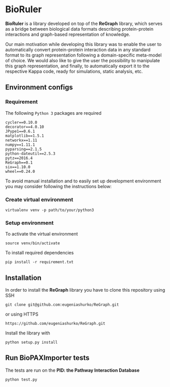 # BioRuler

**BioRuler** is a library developed on top of the **ReGraph** library, which serves as a bridge between biological data formats describing protein-protein interactions and graph-based representation of knowledge.

Our main motivation while developing this library was to enable the user to automatically convert protein-protein interaction data in any standard format to its graph representation following a domain-specific meta-model of choice. We would also like to give the user the possibility to manipulate this graph representation, and finally, to automatically export it to the respective Kappa code, ready for simulations, static analysis, etc.

## Environment configs 

### Requirement

The following `Python 3` packages are required

```
cycler==0.10.0
decorator==4.0.10
JPype1==0.6.1
matplotlib==1.5.1
networkx==1.11
numpy==1.11.1
pyparsing==2.1.5
python-dateutil==2.5.3
pytz==2016.4
ReGraph==0.1
six==1.10.0
wheel==0.24.0
```

To avoid manual installation and to easily set up development environment you may consider following the instructions below:

### Create virtual environment

```
virtualenv venv -p path/to/your/python3
```

### Setup environment

To activate the virtual environment
```
source venv/bin/activate
```

To install required dependencies
```
pip install -r requirement.txt
```

## Installation

In order to install the **ReGraph** library you have to clone this repository using SSH
```
git clone git@github.com:eugeniashurko/ReGraph.git
```
or using HTTPS
```
https://github.com/eugeniashurko/ReGraph.git
```
Install the library with
```
python setup.py install
```

## Run BioPAXImporter tests

The tests are run on the **PID: the Pathway Interaction Database**

```
python test.py
```
